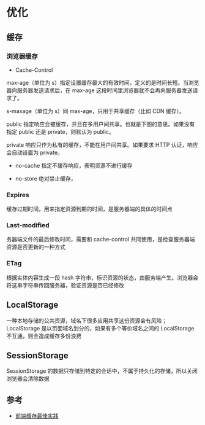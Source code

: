 # 优化

## 缓存

### 浏览器缓存

- Cache-Control

max-age（单位为 s）指定设置缓存最大的有效时间，定义的是时间长短。当浏览器向服务器发送请求后，在 max-age 这段时间里浏览器就不会再向服务器发送请求了。

s-maxage（单位为 s）同 max-age，只用于共享缓存（比如 CDN 缓存）。

public 指定响应会被缓存，并且在多用户间共享。也就是下图的意思。如果没有指定 public 还是 private，则默认为 public。

private 响应只作为私有的缓存，不能在用户间共享。如果要求 HTTP 认证，响应会自动设置为 private。

- no-cache 指定不缓存响应，表明资源不进行缓存

- no-store 绝对禁止缓存，

### Expires

缓存过期时间，用来指定资源到期的时间，是服务器端的具体的时间点

### Last-modified

务器端文件的最后修改时间，需要和 cache-control 共同使用，是检查服务器端资源是否更新的一种方式

### ETag

根据实体内容生成一段 hash 字符串，标识资源的状态，由服务端产生。浏览器会将这串字符串传回服务器，验证资源是否已经修改

## LocalStorage

一种本地存储的公共资源，域名下很多应用共享这份资源会有风险；LocalStorage 是以页面域名划分的，如果有多个等价域名之间的 LocalStorage 不互通，则会造成缓存多份浪费

## SessionStorage

SessionStorage 的数据只存储到特定的会话中，不属于持久化的存储，所以关闭浏览器会清除数据

## 参考

- [前端缓存最佳实践](https://juejin.im/post/5c136bd16fb9a049d37efc47)
